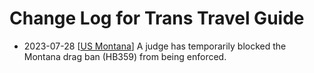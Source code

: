 # Change Log for Trans Travel Guide

 *  2023-07-28 \[[US Montana](us/mt.md)\] A judge has temporarily blocked
    the Montana drag ban (HB359) from being enforced.

